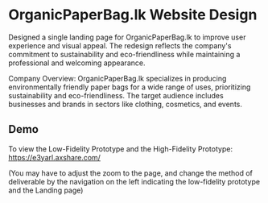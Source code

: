 # OrganicPaperBag.lk Website Design

Designed a single landing page for OrganicPaperBag.lk to improve user experience and visual appeal. The redesign reflects the company's commitment to sustainability and eco-friendliness while maintaining a professional and welcoming appearance.

Company Overview:
OrganicPaperBag.lk specializes in producing environmentally friendly paper bags for a wide range of uses, prioritizing sustainability and eco-friendliness. The target audience includes businesses and brands in sectors like clothing, cosmetics, and events.
## Demo

To view the Low-Fidelity Prototype and the High-Fidelity Prototype: https://e3yarl.axshare.com/

(You may have to adjust the zoom to the page, and change the method of 
deliverable by the navigation on the left indicating the low-fidelity 
prototype and the Landing page)
